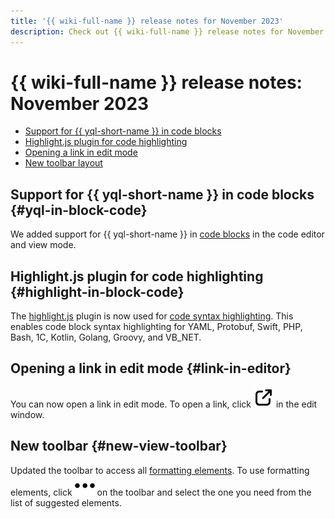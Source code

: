 ```yaml
---
title: '{{ wiki-full-name }} release notes for November 2023'
description: Check out {{ wiki-full-name }} release notes for November 2023.
---
```


# {{ wiki-full-name }} release notes: November 2023

* [Support for {{ yql-short-name }} in code blocks](#yql-in-block-code)
* [Highlight.js plugin for code highlighting](#highlight-in-block-code)
* [Opening a link in edit mode](#link-in-editor)
* [New toolbar layout](#new-view-toolbar)

## Support for {{ yql-short-name }} in code blocks {#yql-in-block-code}

We added support for {{ yql-short-name }} in [code blocks](../formatter.md) in the code editor and view mode.

## Highlight.js plugin for code highlighting {#highlight-in-block-code}

The [highlight.js](https://github.com/highlightjs/highlight.js) plugin is now used for [code syntax highlighting](../static-markup/highlight.md). This enables code block syntax highlighting for YAML, Protobuf, Swift, PHP, Bash, 1C, Kotlin, Golang, Groovy, and VB_NET.

## Opening a link in edit mode {#link-in-editor}

You can now open a link in edit mode. To open a link, click ![](../../_assets/console-icons/arrow-up-right-from-square.svg) in the edit window.


## New toolbar {#new-view-toolbar}

Updated the toolbar to access all [formatting elements](../wysiwyg/text-format.md). To use formatting elements, click ![](../../_assets/wiki/svg/actions-icon.svg) on the toolbar and select the one you need from the list of suggested elements.
